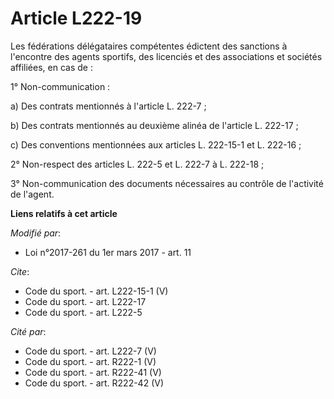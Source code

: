 # Article L222-19

Les fédérations délégataires compétentes édictent des sanctions à l'encontre des agents sportifs, des licenciés et des
associations et sociétés affiliées, en cas de : 

1° Non-communication : 

a) Des contrats mentionnés à l'article L. 222-7 ; 

b) Des contrats mentionnés au deuxième alinéa de l'article L. 222-17 ; 

c) Des conventions mentionnées aux articles L. 222-15-1 et L. 222-16 ; 

2° Non-respect des articles L. 222-5 et L. 222-7 à L. 222-18 ; 

3° Non-communication des documents nécessaires au contrôle de l'activité de l'agent.

**Liens relatifs à cet article**

_Modifié par_:

  - Loi n°2017-261 du 1er mars 2017 - art. 11

_Cite_:

  - Code du sport. - art. L222-15-1 (V)
  - Code du sport. - art. L222-17
  - Code du sport. - art. L222-5

_Cité par_:

  - Code du sport. - art. L222-7 (V)
  - Code du sport. - art. R222-1 (V)
  - Code du sport. - art. R222-41 (V)
  - Code du sport. - art. R222-42 (V)
